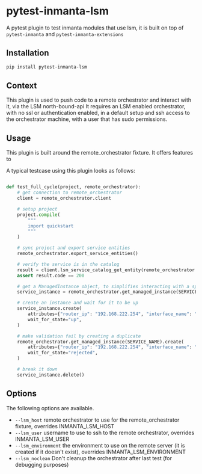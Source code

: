 # pytest-inmanta-lsm

A pytest plugin to test inmanta modules that use lsm, it is built on top of `pytest-inmanta` and `pytest-inmanta-extensions`

## Installation

```bash
pip install pytest-inmanta-lsm
```

## Context

This plugin is used to push code to a remote orchestrator and interact with it, via the LSM north-bound-api
It requires an LSM enabled orchestrator, with no ssl or authentication enabled, in a default setup and ssh access to the orchestrator machine, with a user that has sudo permissions.

## Usage

This plugin is built around the remote_orchestrator fixture. 
It offers features to 

A typical testcase using this plugin looks as follows:
```python

def test_full_cycle(project, remote_orchestrator):
    # get connection to remote_orchestrator
    client = remote_orchestrator.client

    # setup project
    project.compile(
        """
        import quickstart
        """
    )

    # sync project and export service entities
    remote_orchestrator.export_service_entities()

    # verify the service is in the catalog
    result = client.lsm_service_catalog_get_entity(remote_orchestrator.environment, SERVICE_NAME)
    assert result.code == 200

    # get a ManagedInstance object, to simplifies interacting with a specific service instance
    service_instance = remote_orchestrator.get_managed_instance(SERVICE_NAME)

    # create an instance and wait for it to be up
    service_instance.create(
        attributes={"router_ip": "192.168.222.254", "interface_name": "eth1", "address": "10.10.14.254/24", "vlan_id": 14},
        wait_for_state="up",
    )

    # make validation fail by creating a duplicate
    remote_orchestrator.get_managed_instance(SERVICE_NAME).create(
        attributes={"router_ip": "192.168.222.254", "interface_name": "eth1", "address": "10.10.14.254/24", "vlan_id": 14},
        wait_for_state="rejected",
    )

    # break it down
    service_instance.delete()

```
## Options

The following options are available.

 * `--lsm_host` remote orchestrator to use for the remote_orchestrator fixture, overrides INMANTA_LSM_HOST
 * `--lsm_user` username to use to ssh to the remote orchestrator, overrides INMANTA_LSM_USER
 * `--lsm_environment` the environment to use on the remote server (it is created if it doesn't exist), overrides INMANTA_LSM_ENVIRONMENT
 * `--lsm_noclean` Don't cleanup the orchestrator after last test (for debugging purposes)

